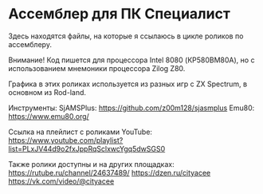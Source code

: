 # Ассемблер для ПК Специалист

Здесь находятся файлы, на которые я ссылаюсь в цикле роликов по ассемблеру.

Внимание! Код пишется для процессора Intel 8080 (КР580ВМ80А), но с использованием мнемоники процессора Zilog Z80.

Графика в этих роликах используется из разных игр с ZX Spectrum, в основном из Rod-land.

Инструменты:
SjAMSPlus: https://github.com/z00m128/sjasmplus
Emu80: https://www.emu80.org/

Ссылка на плейлист с роликами YouTube: 
https://www.youtube.com/playlist?list=PLxJV44d9o2fxJppRqSclxwcYgq5dwSGS0

Также ролики доступны и на других площадках:
https://rutube.ru/channel/24637489/
https://dzen.ru/cityacee
https://vk.com/video/@cityacee
